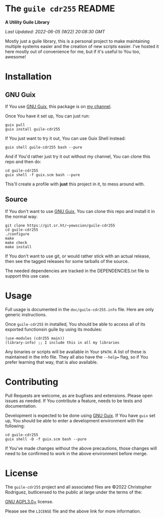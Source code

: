 

# The `guile cdr255` README

**A Utility Guile Library**

*Last Updated: 2022-06-05 (W22) 20:08:30 GMT*

Mostly just a guile library, this is a personal project to make maintaining
multiple systems easier and the creation of new scripts easier. I've hosted it
here mostly out of convenience for me, but if it's useful to You too, awesome!


# Installation


## GNU Guix

If You use [GNU Guix](https://guix.gnu.org/), this package 
is on [my channel](https://sr.ht/~yewscion/yewscion-guix-channel/). 

Once You have it set up, You can just run:

    guix pull
    guix install guile-cdr255

If You just want to try it out, You can use Guix Shell instead:

    guix shell guile-cdr255 bash --pure

And if You'd rather just try it out without my channel, You can clone this
repo and then do:

    cd guile-cdr255
    guix shell -f guix.scm bash --pure

This'll create a profile with **just** this project in it, to mess around with.


## Source

If You don't want to use [GNU Guix](https://guix.gnu.org/),
You can clone this repo and install it in the normal way:

    git clone https://git.sr.ht/~yewscion/guile-cdr255
    cd guile-cdr255
    ./configure
    make
    make check
    make install

If You don't want to use git, or would rather stick with an
actual release, then see the tagged releases for some tarballs
of the source.

The needed dependencies are tracked in the DEPENDENCIES.txt file
to support this use case.


# Usage

Full usage is documented in the `doc/guile-cdr255.info` file. Here are
only generic instructions.

Once `guile-cdr255` in installed, You should be able to access all of
its exported functionsin guile by using its modules:

    (use-modules (cdr255 main))
    (library-info) ;; I include this in all my libraries

Any binaries or scripts will be available in Your `$PATH`. A list of these
is maintained in the info file. They all also have the `--help=` flag, so
if You prefer learning that way, that is also available.


# Contributing

Pull Requests are welcome, as are bugfixes and extensions. Please open
issues as needed. If You contribute a feature, needs to be tests and
documentation.

Development is expected to be done using [GNU Guix](https://guix.gnu.org/).
If You have `guix` set up, You should be able to enter a development
environment with the following:

    cd guile-cdr255
    guix shell -D -f guix.scm bash --pure

If You've made changes without the above precautions, those changes will
need to be confirmed to work in the above environment before merge.


# License

The `guile-cdr255` project and all associated files are ©2022 Christopher
Rodriguez, butlicensed to the public at large under the terms of the:

[GNU AGPL3.0+](https://www.gnu.org/licenses/agpl-3.0.html) license.

Please see the `LICENSE` file and the above link for more information.

